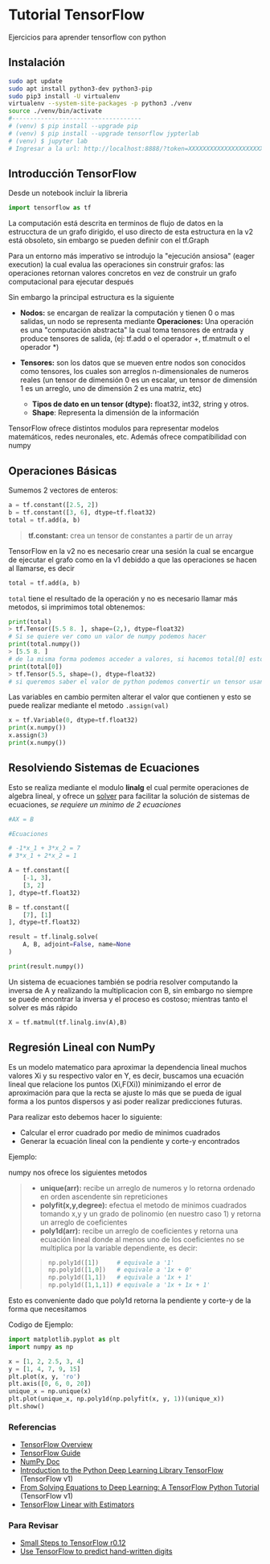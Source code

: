 # Tutorial TensorFlow
Ejercicios para aprender tensorflow con python

## Instalación

```bash
sudo apt update
sudo apt install python3-dev python3-pip
sudo pip3 install -U virtualenv
virtualenv --system-site-packages -p python3 ./venv
source ./venv/bin/activate
#------------------------------------
# (venv) $ pip install --upgrade pip
# (venv) $ pip install --upgrade tensorflow jypterlab
# (venv) $ jupyter lab
# Ingresar a la url: http://localhost:8888/?token=XXXXXXXXXXXXXXXXXXXXX
```

## Introducción TensorFlow

Desde un notebook incluir la libreria

```python
import tensorflow as tf
```

La computación está descrita en terminos de flujo de datos en la estrucctura de un grafo dirigido, el uso directo de esta estructura en la v2 está obsoleto, sin embargo se pueden definir con el tf.Graph

Para un entorno más imperativo se introdujo la "ejecución ansiosa" (eager execution) la cual evalua las operaciones sin construir grafos: las operaciones retornan valores concretos en vez de construir un grafo computacional para ejecutar después

Sin embargo la principal estructura es la siguiente

- **Nodos:** se encargan de realizar la computación y tienen 0 o mas salidas, un nodo se representa mediante **Operaciones:** Una operación es una "computación abstracta" la cual toma tensores de entrada y produce tensores de salida, (ej: tf.add o el operador +, tf.matmult o el operador *)

- **Tensores:** son los datos que se mueven entre nodos son conocidos como tensores, los cuales son arreglos n-dimensionales de numeros reales (un tensor de dimensión 0 es un escalar, un tensor de dimensión 1 es un arreglo, uno de dimensión 2 es una matriz, etc)
   - **Tipos de dato en un tensor (dtype):** float32, int32, string y otros.
   - **Shape**: Representa la dimensión de la información  

TensorFlow ofrece distintos modulos para representar modelos matemáticos, redes neuronales, etc. Además ofrece compatibilidad con numpy

## Operaciones Básicas

Sumemos 2 vectores de enteros:

```python
a = tf.constant([2.5, 2])
b = tf.constant([3, 6], dtype=tf.float32)
total = tf.add(a, b)
```

> **tf.constant:** crea un tensor de constantes a partir de un array

TensorFlow en la v2 no es necesario crear una sesión la cual se encargue de ejecutar el grafo como en la v1 debiddo a que las operaciones se hacen al llamarse, es decir

```python
total = tf.add(a, b)
```
`total` tiene el resultado de la operación y no es necesario llamar más metodos, si imprimimos total obtenemos:

```python
print(total)
> tf.Tensor([5.5 8. ], shape=(2,), dtype=float32)
# Si se quiere ver como un valor de numpy podemos hacer
print(total.numpy())
> [5.5 8. ]
# de la misma forma podemos acceder a valores, si hacemos total[0] esto nos da
print(total[0])
> tf.Tensor(5.5, shape=(), dtype=float32)
# si queremos saber el valor de python podemos convertir un tensor usando int,list,etc
```

Las variables en cambio permiten alterar el valor que contienen y esto se puede realizar mediante el metodo `.assign(val)`

```python
x = tf.Variable(0, dtype=tf.float32)
print(x.numpy())
x.assign(3)
print(x.numpy())
```

## Resolviendo Sistemas de Ecuaciones

Esto se realiza mediante el modulo **linalg** el cual permite operaciones de algebra lineal, y ofrece un [solver](https://www.tensorflow.org/api_docs/python/tf/linalg/solve) para facilitar la solución de sistemas de ecuaciones, *se requiere un minimo de 2 ecuaciones*

```python
#AX = B

#Ecuaciones

# -1*x_1 + 3*x_2 = 7
# 3*x_1 + 2*x_2 = 1

A = tf.constant([
    [-1, 3],
    [3, 2]
], dtype=tf.float32)

B = tf.constant([
    [7], [1]
], dtype=tf.float32)

result = tf.linalg.solve(
    A, B, adjoint=False, name=None
)

print(result.numpy())

```

Un sistema de ecuaciones también se podria resolver computando la inversa de A y realizando la multiplicacion con B, sin embargo no siempre se puede encontrar la inversa y el proceso es costoso; mientras tanto el solver es más rápido

```python
X = tf.matmul(tf.linalg.inv(A),B)
```

## Regresión Lineal con NumPy

Es un modelo matematico para aproximar la dependencia lineal muchos valores Xi y su respectivo valor en Y, es decir, buscamos una ecuación lineal que relacione los puntos (Xi,F(Xi)) minimizando el error de aproximación para que la recta se ajuste lo más que se pueda de igual forma a los puntos dispersos y asi poder realizar predicciones futuras.

Para realizar esto debemos hacer lo siguiente:
- Calcular el error cuadrado por medio de minimos cuadrados
- Generar la ecuación lineal con la pendiente y corte-y encontrados

Ejemplo:

numpy nos ofrece los siguientes metodos  
> - **unique(arr):** recibe un arreglo de numeros y lo retorna ordenado en orden ascendente sin repreticiones  
> - **polyfit(x,y,degree):** efectua el metodo de minimos cuadrados tomando x,y y un grado de polinomio (en nuestro caso 1) y retorna un arreglo de coeficientes  
> - **poly1d(arr):** recibe un arreglo de coeficientes y retorna una ecuación lineal donde al menos uno de los coeficientes no se multiplica por la variable dependiente, es decir:  
> > ```python
> > np.poly1d([1])     # equivale a '1'
> > np.poly1d([1,0])   # equivale a '1x + 0'
> > np.poly1d([1,1])   # equivale a '1x + 1'
> > np.poly1d([1,1,1]) # equivale a '1x + 1x + 1'
> > ```  
> > 
Esto es conveniente dado que poly1d retorna la pendiente y corte-y de la forma que necesitamos

Codigo de Ejemplo:
```python
import matplotlib.pyplot as plt
import numpy as np

x = [1, 2, 2.5, 3, 4]
y = [1, 4, 7, 9, 15]
plt.plot(x, y, 'ro')
plt.axis([0, 6, 0, 20])
unique_x = np.unique(x)
plt.plot(unique_x, np.poly1d(np.polyfit(x, y, 1))(unique_x))
plt.show()
```

### Referencias

- [TensorFlow Overview](https://www.tensorflow.org/api_docs/python/tf_overview)
- [TensorFlow Guide](https://www.tensorflow.org/guide)
- [NumPy Doc](https://docs.scipy.org/doc/numpy/index.html)
- [Introduction to the Python Deep Learning Library TensorFlow](https://machinelearningmastery.com/introduction-python-deep-learning-library-tensorflow/) (TensorFlow v1)
- [From Solving Equations to Deep Learning: A TensorFlow Python Tutorial](https://www.toptal.com/machine-learning/tensorflow-python-tutorial) (TensorFlow v1)
- [TensorFlow Linear with Estimators](https://github.com/tensorflow/docs/blob/master/site/en/tutorials/estimator/linear.ipynb)

### Para Revisar
- [Small Steps to TensorFlow r0.12](https://dataplatform.cloud.ibm.com/exchange/public/entry/view/0cdd9df0783b706f0c4b7e5a3a613803)
- [Use TensorFlow to predict hand-written digits](https://dataplatform.cloud.ibm.com/exchange/public/entry/view/b5eac6e919cd6fbcc5824de04a00ec65)